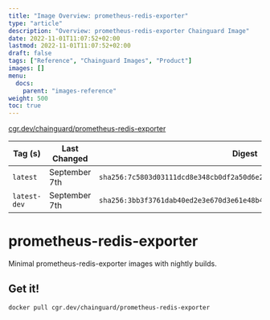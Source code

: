 ```yaml
---
title: "Image Overview: prometheus-redis-exporter"
type: "article"
description: "Overview: prometheus-redis-exporter Chainguard Image"
date: 2022-11-01T11:07:52+02:00
lastmod: 2022-11-01T11:07:52+02:00
draft: false
tags: ["Reference", "Chainguard Images", "Product"]
images: []
menu:
  docs:
    parent: "images-reference"
weight: 500
toc: true
---
```


[cgr.dev/chainguard/prometheus-redis-exporter](https://github.com/chainguard-images/images/tree/main/images/prometheus-redis-exporter)

| Tag (s)       | Last Changed  | Digest                                                                    |
|---------------|---------------|---------------------------------------------------------------------------|
|  `latest`     | September 7th | `sha256:7c5803d03111dcd8e348cb0df2a50d6e288f7d8a2ed41c212a3e2fa0e0c3180f` |
|  `latest-dev` | September 7th | `sha256:3bb3f3761dab40ed2e3e670d3e61e48b4eb9245b75182052ff530006a150946c` |

# prometheus-redis-exporter

Minimal prometheus-redis-exporter images with nightly builds.

## Get it!

```shell
docker pull cgr.dev/chainguard/prometheus-redis-exporter
```
